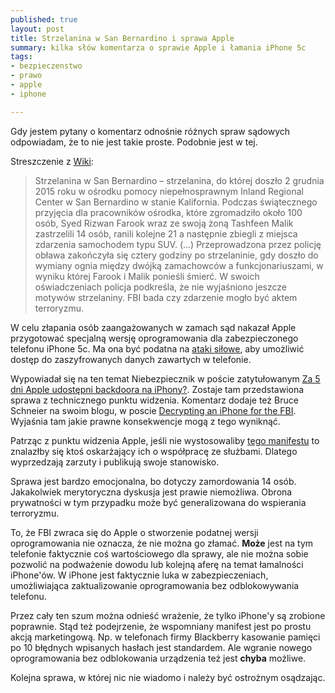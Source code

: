 ```yaml
---
published: true
layout: post
title: Strzelanina w San Bernardino i sprawa Apple
summary: kilka słów komentarza o sprawie Apple i łamania iPhone 5c
tags:
- bezpieczenstwo
- prawo
- apple
- iphone

---
```


Gdy jestem pytany o komentarz odnośnie różnych spraw sądowych odpowiadam, że to nie jest takie proste. Podobnie jest w tej.

Streszczenie z [Wiki](https://pl.wikipedia.org/wiki/Strzelanina_w_San_Bernardino):

> Strzelanina w San Bernardino – strzelanina, do której doszło 2 grudnia 2015 roku w ośrodku pomocy niepełnosprawnym Inland Regional Center w San Bernardino w stanie Kalifornia. Podczas świątecznego przyjęcia dla pracowników ośrodka, które zgromadziło około 100 osób, Syed Rizwan Farook wraz ze swoją żoną Tashfeen Malik zastrzelili 14 osób, ranili kolejne 21 a następnie zbiegli z miejsca zdarzenia samochodem typu SUV. (...) Przeprowadzona przez policję obława zakończyła się cztery godziny po strzelaninie, gdy doszło do wymiany ognia między dwójką zamachowców a funkcjonariuszami, w wyniku której Farook i Malik ponieśli śmierć. W swoich oświadczeniach policja podkreśla, że nie wyjaśniono jeszcze motywów strzelaniny. FBI bada czy zdarzenie mogło być aktem terroryzmu.

W celu złapania osób zaangażowanych w zamach sąd nakazał Apple przygotować specjalną wersję oprogramowania dla zabezpieczonego telefonu iPhone 5c. Ma ona być podatna na [ataki siłowe](https://pl.wikipedia.org/wiki/Atak_brute_force), aby umożliwić dostęp do zaszyfrowanych danych zawartych w telefonie.

Wypowiadał się na ten temat Niebezpiecznik w poście zatytułowanym [Za 5 dni Apple udostępni backdoora na iPhony?](https://niebezpiecznik.pl/post/fbi-kaze-apple-wbudowac-backdoora-w-iphony/?o=donpiekarz). Zostaje tam przedstawiona sprawa z technicznego punktu widzenia. Komentarz dodaje też Bruce Schneier na swoim blogu, w poscie [Decrypting an iPhone for the FBI](https://www.schneier.com/blog/archives/2016/02/decrypting_an_i.html). Wyjaśnia tam jakie prawne konsekwencje mogą z tego wyniknąć. 

Patrząc z punktu widzenia Apple, jeśli nie wystosowaliby [tego manifestu](https://www.apple.com/customer-letter) to znalazłby się ktoś oskarżający ich o współpracę ze służbami. Dlatego wyprzedzają zarzuty i publikują swoje stanowisko.

Sprawa jest bardzo emocjonalna, bo dotyczy zamordowania 14 osób. Jakakolwiek merytoryczna dyskusja jest prawie niemożliwa. Obrona prywatności w tym przypadku może być generalizowana do wspierania terroryzmu. 

To, że FBI zwraca się do Apple o stworzenie podatnej wersji oprogramowania nie oznacza, że nie można go złamać. __Może__ jest na tym telefonie faktycznie coś wartościowego dla sprawy, ale nie można sobie pozwolić na podważenie dowodu lub kolejną aferę na temat łamalności iPhone'ów. W iPhone jest faktycznie luka w zabezpieczeniach, umożliwiająca zaktualizowanie oprogramowania bez odblokowywania telefonu. 

Przez cały ten szum można odnieść wrażenie, że tylko iPhone'y są zrobione poprawnie. Stąd też podejrzenie, że wspomniany manifest jest po prostu akcją marketingową. Np. w telefonach firmy Blackberry kasowanie pamięci po 10 błędnych wpisanych hasłach jest standardem. Ale wgranie nowego oprogramowania bez odblokowania urządzenia też jest __chyba__ możliwe. 

Kolejna sprawa, w której nic nie wiadomo i należy być ostrożnym osądzając. 
